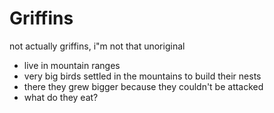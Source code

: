# Griffins

not actually griffins, i"m not that unoriginal

* live in mountain ranges
* very big birds settled in the mountains to build their nests
* there they grew bigger because they couldn't be attacked
* what do they eat?
